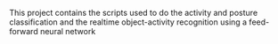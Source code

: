 This project contains the scripts used to do the activity and posture classification and the realtime object-activity recognition using a feed-forward neural network 